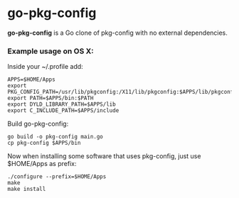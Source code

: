 # go-pkg-config

**go-pkg-config** is a Go clone of pkg-config with no external dependencies.

### Example usage on OS X:

Inside your ~/.profile add:

	APPS=$HOME/Apps
	export PKG_CONFIG_PATH=/usr/lib/pkgconfig:/X11/lib/pkgconfig:$APPS/lib/pkgconfig
	export PATH=$APPS/bin:$PATH
	export DYLD_LIBRARY_PATH=$APPS/lib
	export C_INCLUDE_PATH=$APPS/include

Build go-pkg-config:

	go build -o pkg-config main.go
	cp pkg-config $APPS/bin

Now when installing some software that uses pkg-config, just use $HOME/Apps as prefix:

	./configure --prefix=$HOME/Apps
	make
	make install
